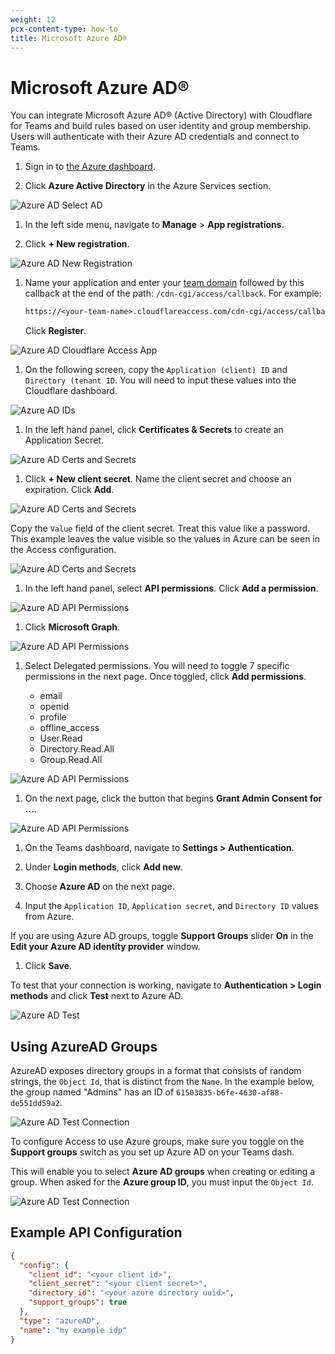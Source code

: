 ```yaml
---
weight: 12
pcx-content-type: how-to
title: Microsoft Azure AD®
---
```


# Microsoft Azure AD®

You can integrate Microsoft Azure AD® (Active Directory) with Cloudflare for Teams and build rules based on user identity and group membership. Users will authenticate with their Azure AD credentials and connect to Teams.

1.  Sign in to [the Azure dashboard](https://portal.azure.com/).

2.  Click **Azure Active Directory** in the Azure Services section.

![Azure AD Select AD](../../static/documentation/identity/azure/pick-azure-ad.png)

1.  In the left side menu, navigate to **Manage** > **App registrations**.

2.  Click **+ New registration**.

![Azure AD New Registration](../../static/documentation/identity/azure/click-new-reg.png)

1.  Name your application and enter your [team domain](/cloudflare-one/glossary/#team-domain) followed by this callback at the end of the path: `/cdn-cgi/access/callback`. For example:

    ```txt
    https://<your-team-name>.cloudflareaccess.com/cdn-cgi/access/callback
    ```

    Click **Register**.

![Azure AD Cloudflare Access App](../../static/documentation/identity/azure/name-app.png)

1.  On the following screen, copy the `Application (client) ID` and `Directory (tenant ID`. You will need to input these values into the Cloudflare dashboard.

![Azure AD IDs](../../static/documentation/identity/azure/client-directory-ids.png)

1.  In the left hand panel, click **Certificates & Secrets** to create an Application Secret.

![Azure AD Certs and Secrets](../../static/documentation/identity/azure/certs-and-secrets.png)

1.  Click **+ New client secret**. Name the client secret and choose an expiration. Click **Add**.

![Azure AD Certs and Secrets](../../static/documentation/identity/azure/name-client-cert.png)

Copy the `Value` field of the client secret. Treat this value like a password. This example leaves the value visible so the values in Azure can be seen in the Access configuration.

![Azure AD Certs and Secrets](../../static/documentation/identity/azure/client-cert-value.png)

1.  In the left hand panel, select **API permissions**. Click **Add a permission**.

![Azure AD API Permissions](../../static/documentation/identity/azure/api-perms.png)

1.  Click **Microsoft Graph**.

![Azure AD API Permissions](../../static/documentation/identity/azure/microsoft-graph.png)

1.  Select Delegated permissions. You will need to toggle 7 specific permissions in the next page. Once toggled, click **Add permissions**.

    - email
    - openid
    - profile
    - offline_access
    - User.Read
    - Directory.Read.All
    - Group.Read.All

![Azure AD API Permissions](../../static/documentation/identity/azure/request-perms.png)

1.  On the next page, click the button that begins **Grant Admin Consent for ...**.

![Azure AD API Permissions](../../static/documentation/identity/azure/configured-perms.png)

1.  On the Teams dashboard, navigate to **Settings > Authentication**.

2.  Under **Login methods**, click **Add new**.

3.  Choose **Azure AD** on the next page.

4.  Input the `Application ID`, `Application secret`, and `Directory ID` values from Azure.

If you are using Azure AD groups, toggle **Support Groups** slider **On** in the **Edit your Azure AD identity provider** window.

1.  Click **Save**.

To test that your connection is working, navigate to **Authentication > Login methods** and click **Test** next to Azure AD.

![Azure AD Test](../../static/documentation/identity/azure/valid-test.png)

## Using AzureAD Groups

AzureAD exposes directory groups in a format that consists of random strings, the `Object Id`, that is distinct from the `Name`. In the example below, the group named "Admins" has an ID of `61503835-b6fe-4630-af88-de551dd59a2`.

![Azure AD Test Connection](../../static/documentation/identity/azure/object-id.png)

To configure Access to use Azure groups, make sure you toggle on the **Support groups** switch as you set up Azure AD on your Teams dash.

This will enable you to select **Azure AD groups** when creating or editing a group. When asked for the **Azure group ID**, you must input the `Object Id`.

![Azure AD Test Connection](../../static/documentation/identity/azure/configure-group-n.png)

## Example API Configuration

```json
{
  "config": {
    "client_id": "<your client id>",
    "client_secret": "<your client secret>",
    "directory_id": "<your azure directory uuid>",
    "support_groups": true
  },
  "type": "azureAD",
  "name": "my example idp"
}
```
